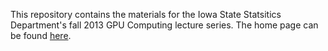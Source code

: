 This repository contains the materials for the Iowa State Statsitics Department's fall 2013 GPU Computing lecture series. The home page can be found [here](http://will-landau.com/gpu/index.html).